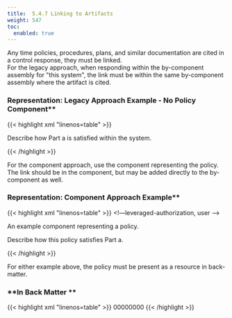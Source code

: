 ```yaml
---
title:  5.4.7 Linking to Artifacts
weight: 547
toc:
  enabled: true
---
```


Any time policies, procedures, plans, and similar documentation are cited in a control response, they must be linked. 
<br>
For the legacy approach, when responding within the by-component assembly for "this system", the link must be within the same by-component assembly where the artifact is cited.


### Representation: Legacy Approach Example - No Policy Component**

{{< highlight xml "linenos=table" >}}
<control-implementation>
      <implemented-requirement uuid="uuid-value" control-id="ac-1">
         <statement uuid="uuid-value" statement-id="ac-1_smt.a">
            <by-component component-uuid="uuid-of-this-system" 
                          uuid="uuid-value">
               <description>
                  <p>Describe how Part a is satisfied within the system.</p>
               </description>
               <link href="#uuid-of-policy-resource-in-back-matter" 
                     rel="policy" />
            </by-component>
         </statement>
   </control-implementation>
   <!-- back-matter -->
{{< /highlight >}}



For the component approach, use the component representing the policy. The link should be in the component, but may be added directly to the by-component as well.

### Representation: Component Approach Example**

{{< highlight xml "linenos=table" >}}
<system-implementation>
      <!—leveraged-authorization, user -->
      <component uuid="uuid-value" type="policy">
         <title>Access Control and Identity Management Policy</title>
         <description>
            <p>An example component representing a policy.</p>
         </description>
         <link href="#uuid-of-policy-resource-in-back-matter" 
               rel="policy" />
         <status state="operational"/>
      </component>
   </system-implementation>
   <control-implementation>
      <implemented-requirement uuid="uuid-value" control-id="ac-1">
         <statement uuid="uuid-value" statement-id="ac-1_smt.a">
            <by-component component-uuid="uuid-of-policy-component" 
                          uuid="uuid-value">
               <description>
                  <p>Describe how this policy satisfies Part a.</p>
               </description>
            </by-component>
         </statement>
   </control-implementation>
   <!-- back-matter -->
{{< /highlight >}}


For either example above, the policy must be present as a resource in back-matter.

### **In Back Matter **

{{< highlight xml "linenos=table" >}}
<back-matter>
   <resource uuid="uuid-value">
      <title>Access Control and Identity Management Policy</title>
      <rlink media-type="application/pdf" 
             href="./documents/policies/sample_policy.pdf" />
      <base64 filename="sample_policy.pdf" 
              media-type="application/pdf">00000000</base64>
   </resource>
<back-matter>
{{< /highlight >}}
